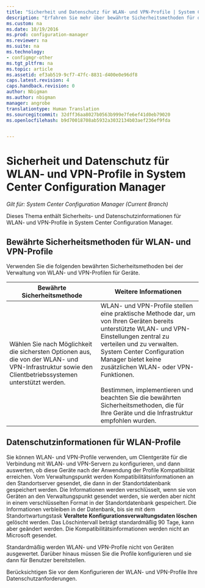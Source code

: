 ```yaml
---
title: "Sicherheit und Datenschutz für WLAN- und VPN-Profile | System Center Configuration Manager"
description: "Erfahren Sie mehr über bewährte Sicherheitsmethoden für die Verwaltung von WLAN- und VPN-Profilen für Geräte in System Center Configuration Manager."
ms.custom: na
ms.date: 10/19/2016
ms.prod: configuration-manager
ms.reviewer: na
ms.suite: na
ms.technology:
- configmgr-other
ms.tgt_pltfrm: na
ms.topic: article
ms.assetid: ef3ab519-9cf7-47fc-8831-d400e0e96df8
caps.latest.revision: 4
caps.handback.revision: 0
author: Nbigman
ms.author: nbigman
manager: angrobe
translationtype: Human Translation
ms.sourcegitcommit: 32dff36aa8027b0563b999e7fe6ef41d0eb79020
ms.openlocfilehash: b9d70018708ab5932a3032134b03aef236ef9fda


---
```

# <a name="security-and-privacy-for-wi-fi-and-vpn-profiles-in-system-center-configuration-manager"></a>Sicherheit und Datenschutz für WLAN- und VPN-Profile in System Center Configuration Manager

*Gilt für: System Center Configuration Manager (Current Branch)*


Dieses Thema enthält Sicherheits- und Datenschutzinformationen für WLAN- und VPN-Profile in System Center Configuration Manager.  

##  <a name="a-namebkmksecurityremoteconnectionsa-security-best-practices-for-wi-fi-and-vpn-profiles"></a><a name="BKMK_Security_RemoteConnections"></a> Bewährte Sicherheitsmethoden für WLAN- und VPN-Profile  
 Verwenden Sie die folgenden bewährten Sicherheitsmethoden bei der Verwaltung von WLAN- und VPN-Profilen für Geräte.  

|Bewährte Sicherheitsmethode|Weitere Informationen|  
|----------------------------|----------------------|  
|Wählen Sie nach Möglichkeit die sichersten Optionen aus, die von der WLAN- und VPN-Infrastruktur sowie den Clientbetriebssystemen unterstützt werden.|WLAN- und VPN-Profile stellen eine praktische Methode dar, um von Ihren Geräten bereits unterstützte WLAN- und VPN-Einstellungen zentral zu verteilen und zu verwalten. System Center Configuration Manager bietet keine zusätzlichen WLAN- oder VPN-Funktionen.<br /><br /> Bestimmen, implementieren und beachten Sie die bewährten Sicherheitsmethoden, die für Ihre Geräte und die Infrastruktur empfohlen wurden.|  

## <a name="privacy-information-for-wi-fi-profiles"></a>Datenschutzinformationen für WLAN-Profile  
 Sie können WLAN- und VPN-Profile verwenden, um Clientgeräte für die Verbindung mit WLAN- und VPN-Servern zu konfigurieren, und dann auswerten, ob diese Geräte nach der Anwendung der Profile Kompatibilität erreichen. Vom Verwaltungspunkt werden Kompatibilitätsinformationen an den Standortserver gesendet, die dann in der Standortdatenbank gespeichert werden. Die Informationen werden verschlüsselt, wenn sie von Geräten an den Verwaltungspunkt gesendet werden, sie werden aber nicht in einem verschlüsselten Format in der Standortdatenbank gespeichert. Die Informationen verbleiben in der Datenbank, bis sie mit dem Standortwartungstask **Veraltete Konfigurationsverwaltungsdaten löschen** gelöscht werden. Das Löschintervall beträgt standardmäßig 90 Tage, kann aber geändert werden. Die Kompatibilitätsinformationen werden nicht an Microsoft gesendet.  

 Standardmäßig werden WLAN- und VPN-Profile nicht von Geräten ausgewertet. Darüber hinaus müssen Sie die Profile konfigurieren und sie dann für Benutzer bereitstellen.  

 Berücksichtigen Sie vor dem Konfigurieren der WLAN- und VPN-Profile Ihre Datenschutzanforderungen.  



<!--HONumber=Nov16_HO1-->


